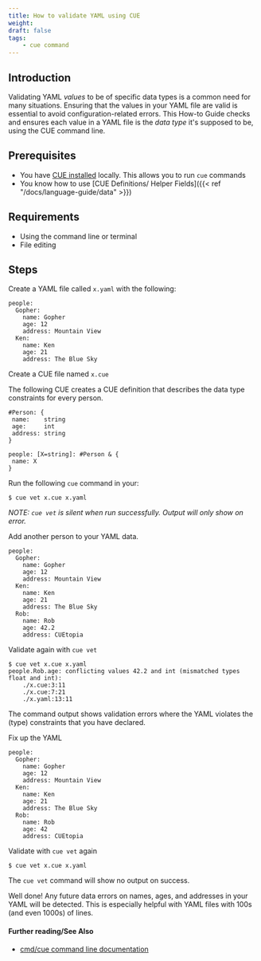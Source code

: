```yaml
---
title: How to validate YAML using CUE
weight:
draft: false
tags:
    - cue command
---
```


## Introduction

Validating YAML _values_ to be of specific data types is a common need for many
situations. Ensuring that the values in your YAML file are valid is essential to
avoid configuration-related errors. This How-to Guide checks and ensures each
value in a YAML file is the _data type_ it's supposed to be, using the CUE command line.

## Prerequisites

- You have [CUE installed](https://cuelang.org/docs/install/) locally. This
allows you to run `cue` commands
- You know how to use [CUE Definitions/ Helper Fields]({{< ref "/docs/language-guide/data" >}})

## Requirements

- Using the command line or terminal
- File editing

## Steps

Create a YAML file called `x.yaml` with the following:

``` {title="x.yaml"}
people:
  Gopher:
    name: Gopher
    age: 12
    address: Mountain View
  Ken:
    name: Ken
    age: 21
    address: The Blue Sky
```

Create a CUE file named `x.cue`

The following CUE creates a CUE definition that describes the data type
constraints for every person.

``` {title="x.cue"}
#Person: {
 name:    string
 age:     int
 address: string
}

people: [X=string]: #Person & {
 name: X
}
```

Run the following `cue` command in your:

```
$ cue vet x.cue x.yaml
```

_NOTE: `cue vet` is silent when run successfully. Output will only show on error._

Add another person to your YAML data.

``` {title="x.yaml"}
people:
  Gopher:
    name: Gopher
    age: 12
    address: Mountain View
  Ken:
    name: Ken
    age: 21
    address: The Blue Sky
  Rob:
    name: Rob
    age: 42.2
    address: CUEtopia
```

Validate again with `cue vet`

```console
$ cue vet x.cue x.yaml
people.Rob.age: conflicting values 42.2 and int (mismatched types float and int):
    ./x.cue:3:11
    ./x.cue:7:21
    ./x.yaml:13:11
```

The command output shows validation errors where the YAML violates
the (type) constraints that you have declared.

Fix up the YAML

``` {title="x.yaml"}
people:
  Gopher:
    name: Gopher
    age: 12
    address: Mountain View
  Ken:
    name: Ken
    age: 21
    address: The Blue Sky
  Rob:
    name: Rob
    age: 42
    address: CUEtopia
```

Validate with `cue vet` again

```
$ cue vet x.cue x.yaml
```

The `cue vet` command will show no output on success.

Well done! Any future data errors on names, ages, and addresses in your YAML
will be detected. This is especially helpful with YAML files
with 100s (and even 1000s) of lines.

#### Further reading/See Also

- [cmd/cue command line documentation](https://cue.googlesource.com/cue/+/refs/tags/v0.2.0/doc/cmd/cue.md)
